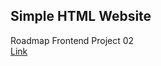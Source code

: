 ## Simple HTML Website

Roadmap Frontend Project 02<br>
<a href="https://roadmap.sh/projects/basic-html-website">Link</a> 
